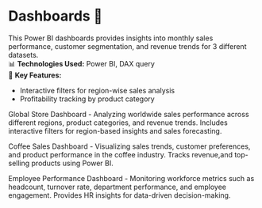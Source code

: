 # Dashboards 🚀
This Power BI dashboards provides  insights into monthly sales performance, customer segmentation, and revenue trends for 3 different datasets.  
📊 **Technologies Used:** Power BI, DAX query  
📌 **Key Features:**  
- Interactive filters for region-wise sales analysis  
- Profitability tracking by product category  

Global Store Dashboard -
 Analyzing worldwide sales performance across different regions, product categories, and revenue trends. Includes interactive filters for region-based insights and sales forecasting.

Coffee Sales Dashboard - Visualizing sales trends, customer preferences, and product performance in the coffee industry. Tracks revenue,and top-selling products using Power BI.

Employee Performance Dashboard - Monitoring workforce metrics such as headcount, turnover rate, department performance, and employee engagement. Provides HR insights for data-driven decision-making.
